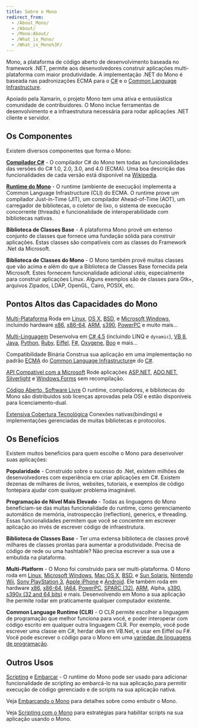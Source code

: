 ```yaml
---
title: Sobre o Mono
redirect_from:
  - /About_Mono/
  - /About/
  - /Mono:About/
  - /What_is_Mono/
  - /What_is_Mono%3F/
---
```


Mono, a plataforma de código aberto de desenvolvimento baseada no framework .NET, permite aos desenvolvedores construir aplicações multi-plataforma com maior produtividade. A implementação .NET do Mono é baseada nas padronizações ECMA para o [C#](http://www.ecma-international.org/publications/standards/Ecma-334.htm) e o [Common Language Infrastructure](http://www.ecma-international.org/publications/standards/Ecma-335.htm).

Apoiado pela Xamarin, o projeto Mono tem uma ativa e entusiástica comunidade de contribuidores. O Mono inclue ferramentas de desenvolvimento e a infraestrutura necessária para rodar aplicações .NET cliente e servidor.

Os Componentes
--------------

Existem diversos componentes que forma o Mono:

**[Compilador C#](/docs/about-mono/languages/csharp/)** - O compilador C# do Mono tem todas as funcionalidades das versões do C# 1.0, 2.0, 3.0, and 4.0 (ECMA). Uma boa descrição das funcionalidades de cada versão está disponível na [Wikipedia](http://en.wikipedia.org/wiki/C_Sharp_%28programming_language%29#Versions).

**[Runtime do Mono](/docs/advanced/runtime/)** - O runtime (ambiente de execução) implementa a Common Language Infrastructure (CLI) do ECMA. O runtime prove um compilador Just-in-Time (JIT), um compilador Ahead-of-Time (AOT), um carregador de bibliotecas, o coletor de lixo, o sistema de execução concorrente (threads) e funcionalidade de interoperabilidade com bibliotecas nativas.

**Biblioteca de Classes Base** - A plataforma Mono provê um extenso conjunto de classes que fornece uma fundação sólida para construir aplicações. Estas classes são compatíveis com as classes do Framework .Net da Microsoft.

**Biblioteca de Classes do Mono** - O Mono também provê muitas classes que vão acima e além do que a Biblioteca de Classes Base fornecida pela Microsoft. Estes fornecem funcionalidade adicional utéis, especialmente para construir aplicações Linux. Alguns exemplos são de classes para Gtk+, arquivos Zipados, LDAP, OpenGL, Cairo, POSIX, etc.

Pontos Altos das Capacidades do Mono
------------------------------------

[Multi-Plataforma](/docs/about-mono/supported-platforms/)
Roda em [Linux](/docs/about-mono/supported-platforms/linux/), [OS X](/docs/about-mono/supported-platforms/osx/), [BSD](/docs/about-mono/supported-platforms/bsd/), e [Microsoft Windows](/docs/getting-started/install/windows/), incluindo hardware [x86](/docs/about-mono/supported-platforms/x86/), [x86-64](/docs/about-mono/supported-platforms/amd64/), [ARM](/docs/about-mono/supported-platforms/arm/), [s390](/docs/about-mono/supported-platforms/s390/), [PowerPC](/docs/about-mono/supported-platforms/powerpc/) e muito mais...

[Multi-Linguagem](/docs/about-mono/languages/)
Desenvolva em [C# 4.5](/docs/about-mono/languages/csharp/) (incluindo LINQ e `dynamic`), [VB 8](/docs/about-mono/languages/visualbasic/), [Java](/docs/about-mono/languages/java/), [Python](/archived/python "Python"), [Ruby](http://www.ironruby.net/), [Eiffel](http://www.eiffel.com/), [F#](http://research.microsoft.com/fsharp/), [Oxygene](http://remobjects.com/oxygene), [Boo](http://pt.wikipedia.org/wiki/Boo) e mais...

Compatibilidade Binária
Construa sua aplicação em uma implementação no padrão [ECMA](/docs/about-mono/languages/ecma/) do [Common Language Infrastructure](/docs/advanced/runtime/)e do [C#](/docs/about-mono/languages/csharp/).

[API Compatível com a Microsoft](/docs/getting-started/application-portability/)
Rode aplicações [ASP.NET](/docs/web/aspnet/), [ADO.NET](/docs/database-access/adonet/), [Silverlight](/docs/web/moonlight/) e [Windows.Forms](/docs/gui/winforms/) sem recompilação.

[Código Aberto, Software Livre](/docs/faq/licensing/)
O runtime, compiladores, e bibliotecas do Mono são distribuidos sob licenças aprovadas pela OSI e estão disponíveis para licenciamento-dual.

[Extensiva Cobertura Tecnológica](/docs/about-mono/plans/)
Conexões nativas(bindings) e implementações gerenciadas de muitas bibliotecas e protocolos.

Os Benefícios
-------------

Existem muitos benefícios para quem escolhe o Mono para desenvolver suas aplicações:

**Popularidade** - Construido sobre o sucesso do .Net, existem milhões de desenvolvedores com experiência em criar aplicações em C#. Existem dezenas de milhares de livros, websites, tutoriais, e exemplos de código fontepara ajudar com qualquer problema imaginável.

**Programação de Nível Mais Elevado** - Todas as linguagens do Mono beneficiam-se das muitas funcionalidade do runtime, como gerenciamento automático de memória, instrospecção (reflection), generics, e threading. Essas funcionalidades permitem que você se concentre em escrever aplicação ao invés de escrever código de infraestrutura.

**Biblioteca de Classes Base** - Ter uma extensa biblioteca de classes provê milhares de classes prontas para aumentar a produtividade. Precisa de código de rede ou uma hashtable? Não precisa escrever a sua use a embutida na plataforma.

**Multi-Platform** - O Mono foi construido para ser multi-plataforma. O Mono roda em [Linux](/docs/about-mono/supported-platforms/linux/), [Microsoft Windows](/docs/getting-started/install/windows/), [Mac OS X](/docs/about-mono/supported-platforms/osx/), [BSD](/docs/about-mono/supported-platforms/bsd/), e [Sun Solaris](/docs/about-mono/supported-platforms/solaris/), [Nintendo Wii](/docs/about-mono/supported-platforms/wii/), [Sony PlayStation 3](/docs/about-mono/supported-platforms/playstation3/), [Apple iPhone](/docs/about-mono/supported-platforms/iphone/) e [Android](/docs/about-mono/supported-platforms/android/). Ele também roda em hardware [x86](/docs/about-mono/supported-platforms/x86/), [x86-64](/docs/about-mono/supported-platforms/amd64/), [IA64](/docs/about-mono/supported-platforms/ia64/), [PowerPC](/docs/about-mono/supported-platforms/powerpc/), [SPARC (32)](/docs/about-mono/supported-platforms/sparc/), [ARM](/docs/about-mono/supported-platforms/arm/), Alpha, [s390, s390x (32 and 64 bits)](/docs/about-mono/supported-platforms/s390/) e mais. Desenvolvendo em Mono a sua aplicação lhe permite rodar em praticamente qualquer computador existente.

**Common Language Runtime (CLR)** - O CLR permite escolher a linguagem de programação que melhor funciona para você, e poder interoperar com código escrito em qualquer outra linguagem CLR. Por exemplo, você pode escrever uma classe em C#, herdar dela em VB.Net, e usar em Eiffel ou F#. Você pode escrever o código para o Mono em uma [variedae de linguagens de programação](/docs/about-mono/languages/).

Outros Usos
-----------

[Scripting](/docs/advanced/embedding/scripting/) e [Embarcar](/docs/advanced/embedding/) - O runtime do Mono pode ser usado para adicionar funcionalidade de scripting ao embarcá-lo na sua aplicação,para permitir execução de código gerenciado e de scripts na sua aplicação nativa.

Veja [Embarcando o Mono](/docs/advanced/embedding/) para detalhes sobre como embutir o Mono.

Veja [Scripting com o Mono](/docs/advanced/embedding/scripting/) para estratégias para habilitar scripts na sua aplicação usando o Mono.

